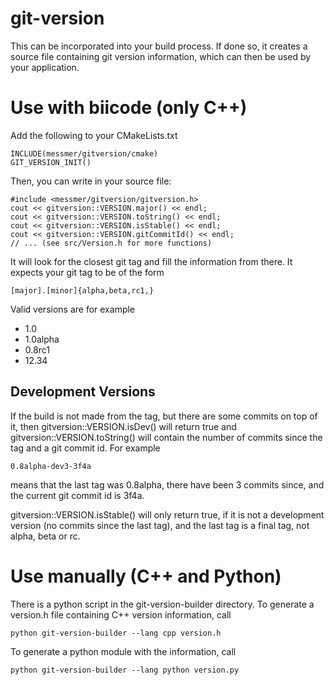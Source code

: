 # git-version
This can be incorporated into your build process. If done so, it creates a source file containing git version information, which can then be used by your application.


Use with biicode (only C++)
================

Add the following to your CMakeLists.txt

    INCLUDE(messmer/gitversion/cmake)
    GIT_VERSION_INIT()

Then, you can write in your source file:

    #include <messmer/gitversion/gitversion.h>
    cout << gitversion::VERSION.major() << endl;
    cout << gitversion::VERSION.toString() << endl;
    cout << gitversion::VERSION.isStable() << endl;
    cout << gitversion::VERSION.gitCommitId() << endl;
    // ... (see src/Version.h for more functions)

It will look for the closest git tag and fill the information from there.
It expects your git tag to be of the form

    [major].[minor]{alpha,beta,rc1,}

Valid versions are for example

  - 1.0
  - 1.0alpha
  - 0.8rc1
  - 12.34

Development Versions
-------------------

If the build is not made from the tag, but there are some commits on top of it, then gitversion::VERSION.isDev() will return true and gitversion::VERSION.toString() will contain the number of commits since the tag and a git commit id.
For example

    0.8alpha-dev3-3f4a

means that the last tag was 0.8alpha, there have been 3 commits since, and the current git commit id is 3f4a.

gitversion::VERSION.isStable() will only return true, if it is not a development version (no commits since the last tag), and the last tag is a final tag, not alpha, beta or rc.


Use manually (C++ and Python)
================

There is a python script in the git-version-builder directory.
To generate a version.h file containing C++ version information, call

    python git-version-builder --lang cpp version.h

To generate a python module with the information, call

    python git-version-builder --lang python version.py
